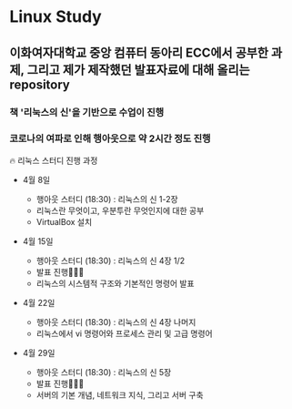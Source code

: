# Linux Study

## 이화여자대학교 중앙 컴퓨터 동아리 ECC에서 공부한 과제, 그리고 제가 제작했던 발표자료에 대해 올리는 repository  
### 책 '리눅스의 신'을 기반으로 수업이 진행  
### 코로나의 여파로 인해 행아웃으로 약 2시간 정도 진행


🔥 리눅스 스터디 진행 과정
- 4월 8일
  - 행아웃 스터디 (18:30) : 리눅스의 신 1-2장
  - 리눅스란 무엇이고, 우분투란 무엇인지에 대한 공부
  - VirtualBox 설치
  
- 4월 15일
  - 행아웃 스터디 (18:30) : 리눅스의 신 4장 1/2
  - 발표 진행👩🏻‍💻
  - 리눅스의 시스템적 구조와 기본적인 명령어 발표
  
- 4월 22일
  - 행아웃 스터디 (18:30) : 리눅스의 신 4장 나머지
  - 리눅스에서 vi 명령어와 프로세스 관리 및 고급 명령어
  
- 4월 29일
  - 행아웃 스터디 (18:30) : 리눅스의 신 5장
  - 발표 진행👩🏻‍💻
  - 서버의 기본 개념, 네트워크 지식, 그리고 서버 구축
